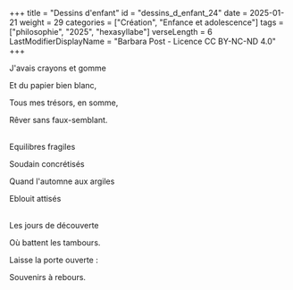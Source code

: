 +++
title = "Dessins d'enfant"
id = "dessins_d_enfant_24"
date = 2025-01-21
weight = 29
categories = ["Création", "Enfance et adolescence"]
tags = ["philosophie", "2025", "hexasyllabe"]
verseLength = 6
LastModifierDisplayName = "Barbara Post - Licence CC BY-NC-ND 4.0"
+++

J'avais crayons et gomme

Et du papier bien blanc,

Tous mes trésors, en somme,

Rêver sans faux-semblant.

 \
Equilibres fragiles

Soudain concrétisés

Quand l'automne aux argiles

Eblouit attisés

 \
Les jours de découverte

Où battent les tambours.

Laisse la porte ouverte :

Souvenirs à rebours.
